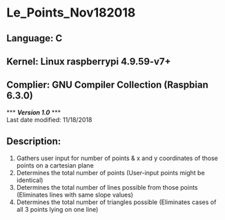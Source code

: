 # Le_Points_Nov182018  
## Language: C
## Kernel: Linux raspberrypi 4.9.59-v7+  
## Complier: GNU Compiler Collection (Raspbian 6.3.0)  

*** ***Version 1.0*** ***  
Last date modified: 11/18/2018  

## Description:  
1.  Gathers user input for number of points & x and y coordinates of those points on a cartesian plane  
2.  Determines the total number of points (User-input points might be identical)    
3.  Determines the total number of lines possible from those points (Eliminates lines with same slope values)  
4.  Determines the total number of triangles possible (Eliminates cases of all 3 points lying on one line)  


